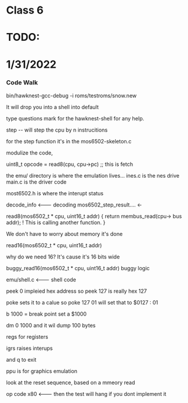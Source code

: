 # Class 6
 
# TODO:  

# 1/31/2022

### Code Walk

bin/hawknest-gcc-debug -i roms/testroms/snow.new

It will drop you into a shell into default 

type questions mark for the hawknest-shell for any help.

step -- will step the cpu by n instrucitions 

for the step function it's in the mos6502-skeleton.c 

modulize the code, 

uint8_t opcode = read8(cpu, cpu->pc) ;; this is fetch 

the emu/ directory is where the emulation lives... 
ines.c is the nes drive 
main.c is the driver code

most6502.h is where the interupt status 

decode_info <--- decoding 
mos6502_step_result.... <- 

read8(mos6502_t * cpu, uint16_t addr) { 
	return membus_read(cpu-> bus addr); ! This is calling another function.
}

We don't have to worry about memory it's done 

read16(mos6502_t * cpu, uint16_t addr) 

why do we need 16? It's cause it's 16 bits wide 

buggy_read16(mos6502_t * cpu, uint16_t addr) buggy logic 

emu/shell.c <--- shell code 

peek 0
impleied hex address 
so peek 127 is really hex 127 

poke sets it to a calue so poke 127 01 will set that to $0127 : 01 

b 1000 = break point set a $1000 

dm 0 1000 and it wil dump 100 bytes 

regs for registers 

igrs raises interups 

and q to exit 

ppu is for graphics emulation 

look at the reset sequence, based on a mmeory read 

op code x80 <--- then the test will hang if you dont implement it 




